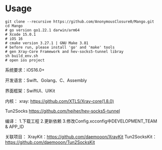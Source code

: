 
# Usage
```shell
git clone --recursive https://github.com/AnonymousClosure0/Mango.git
cd Mango
# go version go1.22.1 darwin/arm64
# Xcode 15.0.1
# iOS 16
# cmake version 3.27.1 | GNU Make 3.81
# before run, please install 'go' and 'make' tools
# gen Xray-Core Framework and hev-socks5-tunnel libray
sh build_env.sh
# open ios project
```

系统要求：iOS16.0+

开发语言：Swift、Golang、C、Assembly

界面框架：SwiftUI、UIKit

内核：
    xray: https://github.com/XTLS/Xray-core(1.8.0)

Tun2Socks
    https://github.com/heiher/hev-socks5-tunnel
    
编译：
    1.下载工程
    2.更新依赖
    3.修改Config.xcconfig中DEVELOPMENT_TEAM & APP_ID
  
关联项目：
    XrayKit：https://github.com/daemooon/XrayKit
    Tun2SocksKit：https://github.com/daemooon/Tun2SocksKit
